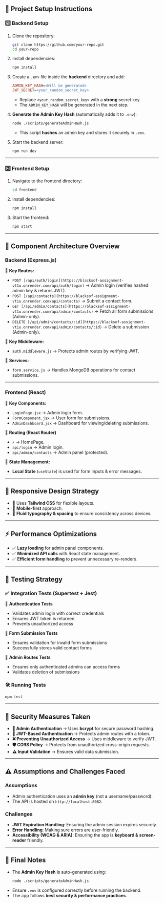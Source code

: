 ## 📌 Project Setup Instructions  

### **1️⃣ Backend Setup**  
1. Clone the repository:  
   ```sh
   git clone https://github.com/your-repo.git
   cd your-repo
   ```
2. Install dependencies:  
   ```sh
   npm install
   ```
3. Create a `.env` file inside the **backend** directory and add:  
   ```ini
   ADMIN_KEY_HASH=<Will be generated>
   JWT_SECRET=<your_random_secret_key>
   ```
   - Replace `<your_random_secret_key>` with a **strong** secret key.  
   - The `ADMIN_KEY_HASH` will be generated in the next step.

4. **Generate the Admin Key Hash** (automatically adds it to `.env`):  
   ```sh
   node ./scripts/generateAdminHash.js
   ```
   - This script **hashes** an admin key and stores it securely in `.env`.  

5. Start the backend server:  
   ```sh
   npm run dev
   ```

---

### **2️⃣ Frontend Setup**  
1. Navigate to the frontend directory:  
   ```sh
   cd frontend
   ```
2. Install dependencies:  
   ```sh
   npm install
   ```
3. Start the frontend:  
   ```sh
   npm start
   ```

---

## 🔧 **Component Architecture Overview**
### **Backend (Express.js)**
📌 **Key Routes:**

- `POST [/api/auth/login](https://blacksof-assignment-vt1u.onrender.com/api/auth/login)` → Admin login (verifies hashed admin key & returns JWT).  
- `POST [/api/contacts](https://blacksof-assignment-vt1u.onrender.com/api/contacts)` → Submit a contact form.  
- `GET [/api/admin/contacts](https://blacksof-assignment-vt1u.onrender.com/api/admin/contacts)` → Fetch all form submissions (Admin-only).  
- `DELETE [/api/admin/contacts/:id](https://blacksof-assignment-vt1u.onrender.com/api/admin/contacts/:id)` → Delete a submission (Admin-only).  

📌 **Key Middleware:**
- `auth.middleware.js` → Protects admin routes by verifying JWT.  

📌 **Services:**
- `form.service.js` → Handles MongoDB operations for contact submissions.  

---

### **Frontend (React)**
📌 **Key Components:**
- `LoginPage.jsx` → Admin login form.  
- `FormComponent.jsx` → User form for submissions.  
- `AdminDashboard.jsx` → Dashboard for viewing/deleting submissions.  

📌 **Routing (React Router)**
- `/` → HomePage.  
- `api/login` → Admin login.  
- `api/admin/contacts` → Admin panel (protected).  

📌 **State Management:**
- **Local State** (`useState`) is used for form inputs & error messages.  

---

## 📱 **Responsive Design Strategy**
- 📐 Uses **Tailwind CSS** for flexible layouts.  
- 📱 **Mobile-first** approach.  
- 📏 **Fluid typography & spacing** to ensure consistency across devices.  

---

## ⚡ **Performance Optimizations**
- ✅ **Lazy loading** for admin panel components.  
- ✅ **Minimized API calls** with React state management.  
- ✅ **Efficient form handling** to prevent unnecessary re-renders.  

---

## **📌 Testing Strategy**  

### **✅ Integration Tests (Supertest + Jest)**  
📌 **Authentication Tests**  
- Validates admin login with correct credentials  
- Ensures JWT token is returned  
- Prevents unauthorized access  

📌 **Form Submission Tests**  
- Ensures validation for invalid form submissions  
- Successfully stores valid contact forms  

📌 **Admin Routes Tests**  
- Ensures only authenticated admins can access forms  
- Validates deletion of submissions  

### **🛠 Running Tests**  
```sh
npm test
```  

---

## 🔐 **Security Measures Taken**
- **🔑 Admin Authentication** → Uses **bcrypt** for secure password hashing.  
- **🔐 JWT-Based Authentication** → Protects admin routes with a token.  
- **❌ Preventing Unauthorized Access** → Uses middleware to verify JWT.  
- **🛡️ CORS Policy** → Protects from unauthorized cross-origin requests.  
- **⚠️ Input Validation** → Ensures valid data submission.  

---

## ⚠️ **Assumptions and Challenges Faced**
### **Assumptions**
- Admin authentication uses an **admin key** (not a username/password).  
- The API is hosted on `http://localhost:8082`.  

### **Challenges**
- **JWT Expiration Handling**: Ensuring the admin session expires securely.  
- **Error Handling**: Making sure errors are user-friendly.  
- **Accessibility (WCAG & ARIA)**: Ensuring the app is **keyboard & screen-reader** friendly.  

---

## 📝 **Final Notes**
- The **Admin Key Hash** is auto-generated using:  
  ```sh
  node ./scripts/generateAdminHash.js
  ```
- Ensure `.env` is configured correctly before running the backend.  
- The app follows **best security & performance practices**.  





